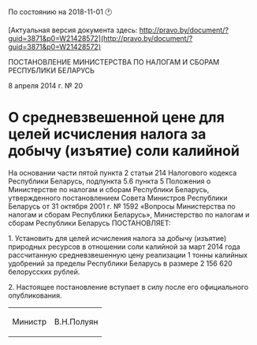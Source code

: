 По состоянию на 2018-11-01 &#x1F550;

[Актуальная версия документа здесь: http://pravo.by/document/?guid=3871&p0=W21428572](http://pravo.by/document/?guid=3871&p0=W21428572)

<p>ПОСТАНОВЛЕНИЕ МИНИСТЕРСТВА ПО НАЛОГАМ И СБОРАМ РЕСПУБЛИКИ БЕЛАРУСЬ</p>
<p>8 апреля 2014 г. № 20</p>
<h1>О средневзвешенной цене для целей исчисления налога за добычу (изъятие) соли калийной</h1>
<p>На основании части пятой пункта 2 статьи 214 Налогового кодекса Республики Беларусь, подпункта 5.6 пункта 5 Положения о Министерстве по налогам и сборам Республики Беларусь, утвержденного постановлением Совета Министров Республики Беларусь от 31 октября 2001 г. № 1592 «Вопросы Министерства по налогам и сборам Республики Беларусь», Министерство по налогам и сборам Республики Беларусь ПОСТАНОВЛЯЕТ:</p>
<p>1. Установить для целей исчисления налога за добычу (изъятие) природных ресурсов в отношении соли калийной за март 2014 года рассчитанную средневзвешенную цену реализации 1 тонны калийных удобрений за пределы Республики Беларусь в размере 2 156 620 белорусских рублей.</p>
<p>2. Настоящее постановление вступает в силу после его официального опубликования.</p>
<p></p>
<table><tr>
<td><p>Министр</p></td>
<td><p>В.Н.Полуян</p></td>
</tr></table>
<p></p>